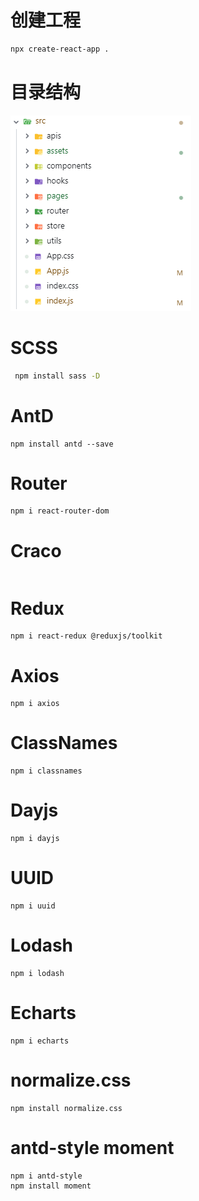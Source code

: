# 创建工程

```bash
npx create-react-app .
```

# 目录结构

![1748230157648](image/README/1748230157648.png)

# SCSS

```bash
 npm install sass -D
```

# AntD

```shell
npm install antd --save
```

# Router

```shell
npm i react-router-dom
```

# Craco

```shell

```

# Redux

```shell
npm i react-redux @reduxjs/toolkit
```

# Axios

```shell
npm i axios
```

# ClassNames

```shell
npm i classnames
```

# Dayjs

```shell
npm i dayjs
```

# UUID

```
npm i uuid
```

# Lodash

```shell
npm i lodash
```

# Echarts

```shell
npm i echarts
```

# normalize.css

```shell
npm install normalize.css
```

# antd-style moment

```shell
npm i antd-style
npm install moment
```
